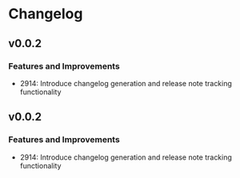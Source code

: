 # Changelog

## v0.0.2

### Features and Improvements

- 2914: Introduce changelog generation and release note tracking functionality

## v0.0.2

### Features and Improvements

- 2914: Introduce changelog generation and release note tracking functionality
